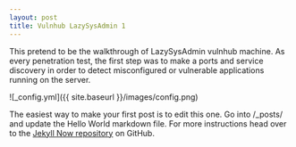 ```yaml
---
layout: post
title: Vulnhub LazySysAdmin 1
---
```


This pretend to be the walkthrough of LazySysAdmin vulnhub machine. As every penetration test, the first step was to make a ports and service discovery in order to detect misconfigured or vulnerable applications running on the server.

![_config.yml]({{ site.baseurl }}/images/config.png)

The easiest way to make your first post is to edit this one. Go into /_posts/ and update the Hello World markdown file. For more instructions head over to the [Jekyll Now repository](https://github.com/barryclark/jekyll-now) on GitHub.
